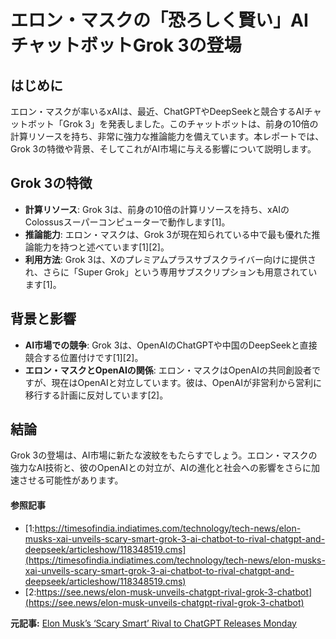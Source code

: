 # エロン・マスクの「恐ろしく賢い」AIチャットボットGrok 3の登場

## はじめに

エロン・マスクが率いるxAIは、最近、ChatGPTやDeepSeekと競合するAIチャットボット「Grok 3」を発表しました。このチャットボットは、前身の10倍の計算リソースを持ち、非常に強力な推論能力を備えています。本レポートでは、Grok 3の特徴や背景、そしてこれがAI市場に与える影響について説明します。

## Grok 3の特徴

- **計算リソース**: Grok 3は、前身の10倍の計算リソースを持ち、xAIのColossusスーパーコンピューターで動作します[1]。
- **推論能力**: エロン・マスクは、Grok 3が現在知られている中で最も優れた推論能力を持つと述べています[1][2]。
- **利用方法**: Grok 3は、Xのプレミアムプラスサブスクライバー向けに提供され、さらに「Super Grok」という専用サブスクリプションも用意されています[1]。

## 背景と影響

- **AI市場での競争**: Grok 3は、OpenAIのChatGPTや中国のDeepSeekと直接競合する位置付けです[1][2]。
- **エロン・マスクとOpenAIの関係**: エロン・マスクはOpenAIの共同創設者ですが、現在はOpenAIと対立しています。彼は、OpenAIが非営利から営利に移行する計画に反対しています[2]。

## 結論

Grok 3の登場は、AI市場に新たな波紋をもたらすでしょう。エロン・マスクの強力なAI技術と、彼のOpenAIとの対立が、AIの進化と社会への影響をさらに加速させる可能性があります。

#### 参照記事
- [1:https://timesofindia.indiatimes.com/technology/tech-news/elon-musks-xai-unveils-scary-smart-grok-3-ai-chatbot-to-rival-chatgpt-and-deepseek/articleshow/118348519.cms](https://timesofindia.indiatimes.com/technology/tech-news/elon-musks-xai-unveils-scary-smart-grok-3-ai-chatbot-to-rival-chatgpt-and-deepseek/articleshow/118348519.cms)
- [2:https://see.news/elon-musk-unveils-chatgpt-rival-grok-3-chatbot](https://see.news/elon-musk-unveils-chatgpt-rival-grok-3-chatbot)


**元記事:** [Elon Musk’s ‘Scary Smart’ Rival to ChatGPT Releases Monday](https://finance.yahoo.com/news/elon-musk-scary-smart-rival-174941665.html)